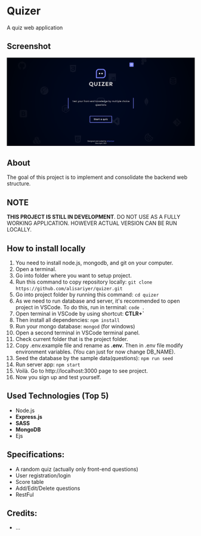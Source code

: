 # Quizer
A quiz web application 

## Screenshot
![Quizer Screenshot](./screenshots/screenshot.png)

## About
The goal of this project is to implement and consolidate the backend web structure.

## NOTE
**THIS PROJECT IS STILL IN DEVELOPMENT**. DO NOT USE AS A FULLY WORKING APPLICATION. HOWEVER ACTUAL VERSION CAN BE RUN LOCALLY.

## How to install locally
1. You need to install node.js, mongodb, and git on your computer.
2. Open a terminal.
3. Go into folder where you want to setup project.
4. Run this command to copy repository locally: `git clone https://github.com/alisariyer/quizer.git`
5. Go into project folder by running this command: `cd quizer`
6. As we need to run database and server, it's recommended to open project in VSCode. To do this, run in terminal: `code .`
7. Open terminal in VSCode by using shortcut: **CTLR+`**
8. Then install all dependencies: `npm install`
9. Run your mongo database: `mongod` (for windows)
10. Open a second terminal in VSCode terminal panel.
11. Check current folder that is the project folder.
12. Copy .env.example file and rename as **.env**. Then in .env file modify environment variables. (You can just for now change DB_NAME).
13. Seed the database by the sample data(questions): `npm run seed`
14. Run server app: `npm start`
15. Voilà. Go to http://localhost:3000 page to see project.
16. Now you sign up and test yourself.

## Used Technologies (Top 5)
- Node.js
- **Express.js**
- **SASS**
- **MongoDB**
- Ejs

## Specifications:
- A random quiz (actually only front-end questions)
- User registration/login
- Score table
- Add/Edit/Delete questions
- RestFul

## Credits:
- ...
